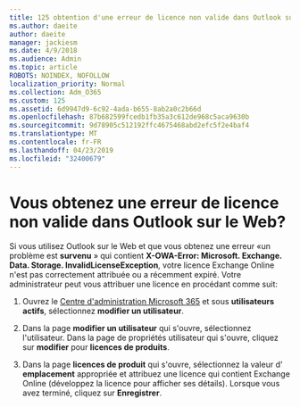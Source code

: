 ```yaml
---
title: 125 obtention d'une erreur de licence non valide dans Outlook sur le Web?
ms.author: daeite
author: daeite
manager: jackiesm
ms.date: 4/9/2018
ms.audience: Admin
ms.topic: article
ROBOTS: NOINDEX, NOFOLLOW
localization_priority: Normal
ms.collection: Adm_O365
ms.custom: 125
ms.assetid: 6d9947d9-6c92-4ada-b655-8ab2a0c2b66d
ms.openlocfilehash: 87b682599fcedb1fb35a3c612de968c5aca9630b
ms.sourcegitcommit: 9d78905c512192ffc4675468abd2efc5f2e4baf4
ms.translationtype: MT
ms.contentlocale: fr-FR
ms.lasthandoff: 04/23/2019
ms.locfileid: "32400679"
---
```

# <a name="getting-an-invalid-license-error-in-outlook-on-the-web"></a>Vous obtenez une erreur de licence non valide dans Outlook sur le Web?

Si vous utilisez Outlook sur le Web et que vous obtenez une erreur «un problème est **survenu** » qui contient **X-OWA-Error: Microsoft. Exchange. Data. Storage. InvalidLicenseException**, votre licence Exchange Online n'est pas correctement attribuée ou a récemment expiré. Votre administrateur peut vous attribuer une licence en procédant comme suit:
  
1. Ouvrez le [Centre d'administration Microsoft 365](https://portal.office.com/adminportal/home#/homepage) et sous **utilisateurs actifs**, sélectionnez **modifier un utilisateur**.
    
2. Dans la page **modifier un utilisateur** qui s'ouvre, sélectionnez l'utilisateur. Dans la page de propriétés utilisateur qui s'ouvre, cliquez sur **modifier** pour **licences de produits**.
    
3. Dans la page **licences de produit** qui s'ouvre, sélectionnez la valeur d' **emplacement** appropriée et attribuez une licence qui contient Exchange Online (développez la licence pour afficher ses détails). Lorsque vous avez terminé, cliquez sur **Enregistrer**.
    

